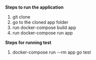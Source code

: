 **Steps to run the application**
1. git clone
2. go to the cloned app folder
3. run docker-compose build app
4. run docker-compose run app

**Steps for running test**
1. docker-compose run --rm app go test

